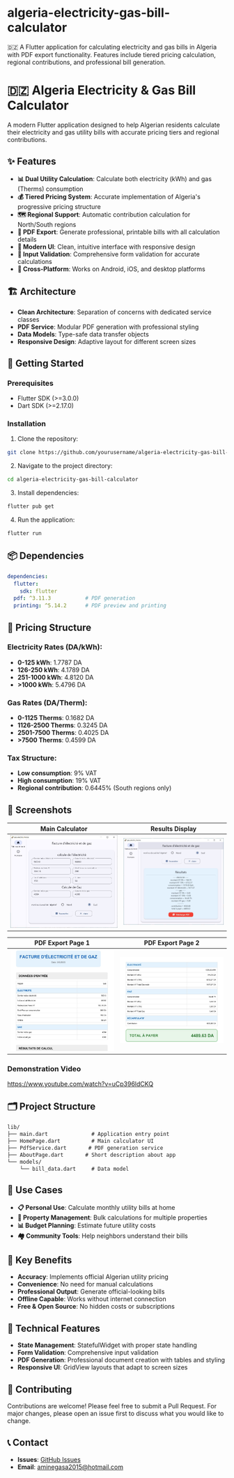 # algeria-electricity-gas-bill-calculator
🇩🇿 A Flutter application for calculating electricity and gas bills in Algeria with PDF export functionality. Features include tiered pricing calculation, regional contributions, and professional bill generation.
# 🇩🇿 Algeria Electricity & Gas Bill Calculator

A modern Flutter application designed to help Algerian residents calculate their electricity and gas utility bills with accurate pricing tiers and regional contributions.

## ✨ Features

- **📊 Dual Utility Calculation**: Calculate both electricity (kWh) and gas (Therms) consumption
- **💰 Tiered Pricing System**: Accurate implementation of Algeria's progressive pricing structure
- **🗺️ Regional Support**: Automatic contribution calculation for North/South regions
- **📄 PDF Export**: Generate professional, printable bills with all calculation details
- **🎨 Modern UI**: Clean, intuitive interface with responsive design
- **🔢 Input Validation**: Comprehensive form validation for accurate calculations
- **📱 Cross-Platform**: Works on Android, iOS, and desktop platforms

## 🏗️ Architecture

- **Clean Architecture**: Separation of concerns with dedicated service classes
- **PDF Service**: Modular PDF generation with professional styling
- **Data Models**: Type-safe data transfer objects
- **Responsive Design**: Adaptive layout for different screen sizes
## 🚀 Getting Started

### Prerequisites
- Flutter SDK (>=3.0.0)
- Dart SDK (>=2.17.0)

### Installation

1. Clone the repository:
```bash
git clone https://github.com/yourusername/algeria-electricity-gas-bill-calculator.git
```

2. Navigate to the project directory:
```bash
cd algeria-electricity-gas-bill-calculator
```

3. Install dependencies:
```bash
flutter pub get
```

4. Run the application:
```bash
flutter run
```

## 📦 Dependencies
```yaml
dependencies:
  flutter:
    sdk: flutter
  pdf: ^3.11.3           # PDF generation
  printing: ^5.14.2      # PDF preview and printing
```

## 🧮 Pricing Structure

### Electricity Rates (DA/kWh):
- **0-125 kWh**: 1.7787 DA
- **126-250 kWh**: 4.1789 DA  
- **251-1000 kWh**: 4.8120 DA
- **>1000 kWh**: 5.4796 DA

### Gas Rates (DA/Therm):
- **0-1125 Therms**: 0.1682 DA
- **1126-2500 Therms**: 0.3245 DA
- **2501-7500 Therms**: 0.4025 DA
- **>7500 Therms**: 0.4599 DA

### Tax Structure:
- **Low consumption**: 9% VAT
- **High consumption**: 19% VAT
- **Regional contribution**: 0.6445% (South regions only)

## 📱 Screenshots
| Main Calculator | Results Display |
|----------------|----------------|
| ![Calculator](/screenshots/secreenshot1.JPG) | ![Results](/screenshots/secreenshot2.JPG) |

| PDF Export Page 1 | PDF Export Page 2|
|----------------|----------------|
| ![Results](/screenshots/secreenshot3.JPG) | ![Results](/screenshots/secreenshot4.JPG) |
### Demonstration Video
https://www.youtube.com/watch?v=uCp396ldCKQ

## 🗂️ Project Structure

```
lib/
├── main.dart              # Application entry point
├── HomePage.dart          # Main calculator UI
├── PdfService.dart       # PDF generation service
├── AboutPage.dart       # Short description about app
└── models/
    └── bill_data.dart     # Data model
```
## 🎯 Use Cases

- **📋 Personal Use**: Calculate monthly utility bills at home
- **🏢 Property Management**: Bulk calculations for multiple properties  
- **📊 Budget Planning**: Estimate future utility costs
- **🏘️ Community Tools**: Help neighbors understand their bills

## 🌟 Key Benefits

- **Accuracy**: Implements official Algerian utility pricing
- **Convenience**: No need for manual calculations
- **Professional Output**: Generate official-looking bills
- **Offline Capable**: Works without internet connection
- **Free & Open Source**: No hidden costs or subscriptions

## 🔧 Technical Features

- **State Management**: StatefulWidget with proper state handling
- **Form Validation**: Comprehensive input validation
- **PDF Generation**: Professional document creation with tables and styling
- **Responsive UI**: GridView layouts that adapt to screen sizes

## 🤝 Contributing

Contributions are welcome! Please feel free to submit a Pull Request. For major changes, please open an issue first to discuss what you would like to change.

## 📞 Contact

- **Issues**: [GitHub Issues](https://github.com/GasbaouiMohammedAlAmin/algeria-electricity-gas-bill-calculator/issues)
- **Email**: aminegasa2015@hotmail.com

